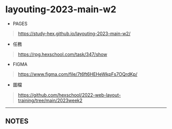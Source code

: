 # layouting-2023-main-w2

- PAGES

> <https://study-hex.github.io/layouting-2023-main-w2/>

- 任務

> <https://rpg.hexschool.com/task/347/show>

- FIGMA

> <https://www.figma.com/file/7t6ft6HEHeWkpFs7OQrdKp/>

- 圖檔

> <https://github.com/hexschool/2022-web-layout-training/tree/main/2023week2>

---

## NOTES
